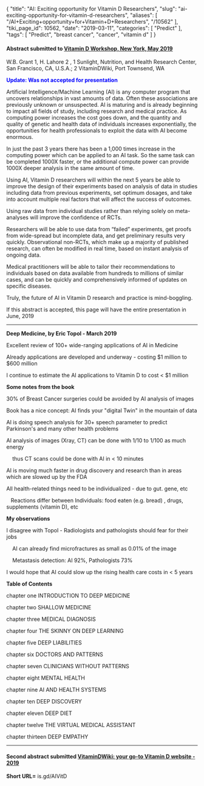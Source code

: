 {
    "title": "AI: Exciting opportunity for Vitamin D Researchers",
    "slug": "ai-exciting-opportunity-for-vitamin-d-researchers",
    "aliases": [
        "/AI+Exciting+opportunity+for+Vitamin+D+Researchers",
        "/10562"
    ],
    "tiki_page_id": 10562,
    "date": "2019-03-11",
    "categories": [
        "Predict"
    ],
    "tags": [
        "Predict",
        "breast cancer",
        "cancer",
        "vitamin d"
    ]
}


#### Abstract submitted to [Vitamin D Workshop, New York, May 2019](/posts/vitamin-d-workshop-in-new-york)

W.B. Grant 1, H. Lahore 2 , 1 Sunlight, Nutrition, and Health Research Center, San Francisco, CA, U.S.A.; 2 VitaminDWiki, Port Townsend, WA

 **<span style="color:#00F;">Update: Was not accepted for presentation</span>** 

Artificial Intelligence/Machine Learning (AI) is any computer program that uncovers relationships in vast amounts of data. Often these associations are previously unknown or unsuspected. AI is maturing and is already beginning to impact all fields of study, including research and medical practice. As computing power increases the cost goes down, and the quantity and quality of genetic and health data of individuals increases exponentially, the opportunities for health professionals to exploit the data with AI become enormous. 

In just the past 3 years there has been a 1,000 times increase in the computing power which can be applied to an AI task. So the same task can be completed 1000X faster, or the additional compute power can provide 1000X deeper analysis in the same amount of time. 

Using AI, Vitamin D researchers will within the next 5 years be able to improve the design of their experiments based on analysis of data in studies including data from previous experiments, set optimum dosages, and take into account multiple real factors that will affect the success of outcomes. 

Using raw data from individual studies rather than relying solely on meta-analyses will improve the confidence of RCTs.  

Researchers will be able to use data from “failed” experiments, get proofs from wide-spread but incomplete data, and get preliminary results very quickly. Observational non-RCTs, which make up a majority of published research, can often be modified in real time, based on instant analysis of ongoing data. 

Medical practitioners will be able to tailor their recommendations to individuals based on data available from hundreds to millions of similar cases, and can be quickly and comprehensively informed of updates on specific diseases.

Truly, the future of AI in Vitamin D research and practice is mind-boggling.

If this abstract is accepted, this page will have the entire presentation in June, 2019

---

 **Deep Medicine, by Eric Topol - March 2019** 

Excellent review of 100+ wide-ranging applications of AI in Medicine

Already applications are developed and underway - costing $1 million to $600 million 

I continue to estimate the AI applications to Vitamin D to cost < $1 million

 **Some notes from the book** 

30% of Breast Cancer surgeries could be avoided by AI analysis of images

Book has a nice concept: AI finds your "digital Twin" in the mountain of data

AI is doing speech analysis for 30+ speech parameter to predict Parkinson's and many other health problems

AI analysis of images (Xray, CT) can be done with 1/10 to 1/100 as much energy

&nbsp; &nbsp; thus CT scans could be done with AI in < 10 minutes

AI is moving much faster in drug discovery and research than in areas which are slowed up by the FDA

All health-related things need to be individualized - due to gut. gene, etc

&nbsp; &nbsp;Reactions differ between Individuals: food eaten (e.g. bread) , drugs, supplements (vitamin D), etc

 **My observations** 

I disagree with Topol - Radiologists and pathologists should fear for their jobs

&nbsp; &nbsp; AI can already find microfractures as small as 0.01% of the image

&nbsp; &nbsp; Metastasis detection: AI 92%, Pathologists 73%

I would hope that AI could slow up the rising health care costs in < 5 years

 **Table of Contents** 

chapter one INTRODUCTION TO DEEP MEDICINE

chapter two SHALLOW MEDICINE 

chapter three MEDICAL DIAGNOSIS

chapter four THE SKINNY ON DEEP LEARNING 

chapter five DEEP LIABILITIES 

chapter six DOCTORS AND PATTERNS 

chapter seven CLINICIANS WITHOUT PATTERNS 

chapter eight MENTAL HEALTH 

chapter nine AI AND HEALTH SYSTEMS 

chapter ten DEEP DISCOVERY 

chapter eleven DEEP DIET 

chapter twelve THE VIRTUAL MEDICAL ASSISTANT 

chapter thirteen DEEP EMPATHY

---

#### Second abstract submitted [VitaminDWiki: your go-to Vitamin D website - 2019](/posts/vitamindwiki-your-go-to-vitamin-d-website-2019)

 **Short URL=**  is.gd/AIVitD
